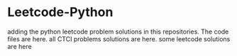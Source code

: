 # Leetcode-Python
adding the python leetcode problem solutions in this repositories. 
The code files are here.
all CTCI problems solutions are here.
some leetcode solutions are here




































































































































































































































































































































































































































































































































































































































































































































































































































